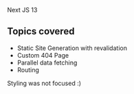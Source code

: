 Next JS 13

## Topics covered

- Static Site Generation with revalidation
- Custom 404 Page
- Parallel data fetching
- Routing

Styling was not focused :)
